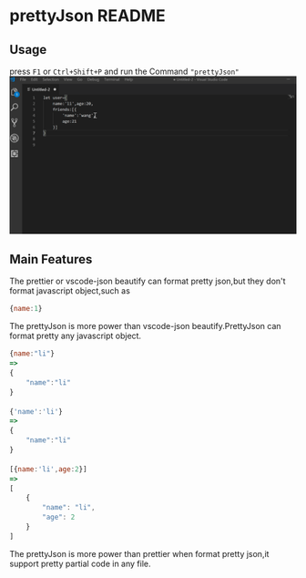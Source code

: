 # prettyJson README
## Usage
press  `F1` or `Ctrl+Shift+P`  and run the Command `"prettyJson"`
![pretty json](./images/code.gif)
## Main Features
The prettier or vscode-json beautify can format pretty json,but they don't format javascript object,such as 
```js
{name:1}

```
The prettyJson is more power than vscode-json beautify.PrettyJson can format pretty any javascript object.

```js
{name:"li"}
=>
{
    "name":"li"
}

{'name':'li'}
=>
{
    "name":"li"
}

[{name:'li',age:2}]
=>
[
    {
        "name": "li",
        "age": 2
    }
]
```

The prettyJson is more power than prettier when format pretty json,it support pretty partial code in any file.

